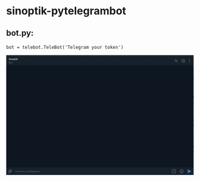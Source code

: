 # sinoptik-pytelegrambot
## bot.py:
```
bot = telebot.TeleBot('Telegram your token')
```

![preview](preview.gif)